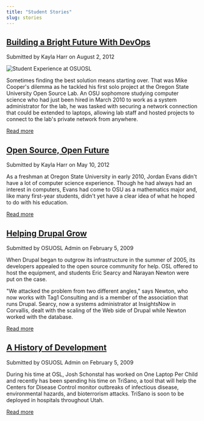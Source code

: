 ```yaml
---
title: "Student Stories"
slug: stories
---
```


## [Building a Bright Future With DevOps](/blog/devops)

Submitted by Kayla Harr on August 2, 2012

![Student Experience at OSUOSL](/images/MikeRacksPicweb.jpg)

Sometimes finding the best solution means starting over. That was Mike Cooper's dilemma as he tackled his first solo
project at the Oregon State University Open Source Lab. An OSU sophomore studying computer science who had just been
hired in March 2010 to work as a system administrator for the lab, he was tasked with securing a network connection that
could be extended to laptops, allowing lab staff and hosted projects to connect to the lab's private network from
anywhere.

[Read more](/blog/devops)

## [Open Source, Open Future](/blog/open-source-open-future)

Submitted by Kayla Harr on May 10, 2012

As a freshman at Oregon State University in early 2010, Jordan Evans didn't have a lot of computer science experience.
Though he had always had an interest in computers, Evans had come to OSU as a mathematics major and, like many
first-year students, didn't yet have a clear idea of what he hoped to do with his education.

[Read more](/blog/open-source-open-future)

## [Helping Drupal Grow](/students/stories/drupal_infrastructure)

Submitted by OSUOSL Admin on February 5, 2009

When Drupal began to outgrow its infrastructure in the summer of 2005, its developers appealed to the open source
community for help. OSL offered to host the equipment, and students Eric Searcy and Narayan Newton were put on the case.

"We attacked the problem from two different angles," says Newton, who now works with Tag1 Consulting and is a member of
the association that runs Drupal. Searcy, now a systems administrator at InsightsNow in Corvallis, dealt with the
scaling of the Web side of Drupal while Newton worked with the database.

[Read more](students/stories/drupal_infrastructure)

## [A History of Development](/students/stories/trisano)

Submitted by OSUOSL Admin on February 5, 2009

During his time at OSL, Josh Schonstal has worked on One Laptop Per Child and recently has been spending his time on
TriSano, a tool that will help the Centers for Disease Control monitor outbreaks of infectious disease, environmental
hazards, and bioterrorism attacks. TriSano is soon to be deployed in hospitals throughout Utah.

[Read more](students/stories/trisano)
